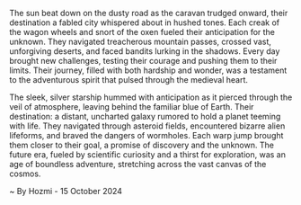 
The sun beat down on the dusty road as the caravan trudged onward, their destination a fabled city whispered about in hushed tones. Each creak of the wagon wheels and snort of the oxen fueled their anticipation for the unknown. They navigated treacherous mountain passes, crossed vast, unforgiving deserts, and faced bandits lurking in the shadows. Every day brought new challenges, testing their courage and pushing them to their limits. Their journey, filled with both hardship and wonder, was a testament to the adventurous spirit that pulsed through the medieval heart.

The sleek, silver starship hummed with anticipation as it pierced through the veil of atmosphere, leaving behind the familiar blue of Earth. Their destination: a distant, uncharted galaxy rumored to hold a planet teeming with life. They navigated through asteroid fields, encountered bizarre alien lifeforms, and braved the dangers of wormholes. Each warp jump brought them closer to their goal, a promise of discovery and the unknown. The future era, fueled by scientific curiosity and a thirst for exploration, was an age of boundless adventure, stretching across the vast canvas of the cosmos. 

~ By Hozmi - 15 October 2024
